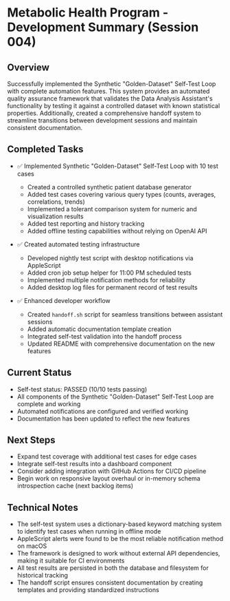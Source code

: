 # Metabolic Health Program - Development Summary (Session 004)

## Overview
Successfully implemented the Synthetic "Golden-Dataset" Self-Test Loop with complete automation features. This system provides an automated quality assurance framework that validates the Data Analysis Assistant's functionality by testing it against a controlled dataset with known statistical properties. Additionally, created a comprehensive handoff system to streamline transitions between development sessions and maintain consistent documentation.

## Completed Tasks
- ✅ Implemented Synthetic "Golden-Dataset" Self-Test Loop with 10 test cases
  - Created a controlled synthetic patient database generator
  - Added test cases covering various query types (counts, averages, correlations, trends)
  - Implemented a tolerant comparison system for numeric and visualization results
  - Added test reporting and history tracking
  - Added offline testing capabilities without relying on OpenAI API

- ✅ Created automated testing infrastructure
  - Developed nightly test script with desktop notifications via AppleScript
  - Added cron job setup helper for 11:00 PM scheduled tests
  - Implemented multiple notification methods for reliability
  - Added desktop log files for permanent record of test results

- ✅ Enhanced developer workflow
  - Created `handoff.sh` script for seamless transitions between assistant sessions
  - Added automatic documentation template creation
  - Integrated self-test validation into the handoff process
  - Updated README with comprehensive documentation on the new features

## Current Status
- Self-test status: PASSED (10/10 tests passing)
- All components of the Synthetic "Golden-Dataset" Self-Test Loop are complete and working
- Automated notifications are configured and verified working
- Documentation has been updated to reflect the new features

## Next Steps
- Expand test coverage with additional test cases for edge cases
- Integrate self-test results into a dashboard component
- Consider adding integration with GitHub Actions for CI/CD pipeline
- Begin work on responsive layout overhaul or in-memory schema introspection cache (next backlog items)

## Technical Notes
- The self-test system uses a dictionary-based keyword matching system to identify test cases when running in offline mode
- AppleScript alerts were found to be the most reliable notification method on macOS
- The framework is designed to work without external API dependencies, making it suitable for CI environments
- All test results are persisted in both the database and filesystem for historical tracking
- The handoff script ensures consistent documentation by creating templates and providing standardized instructions 